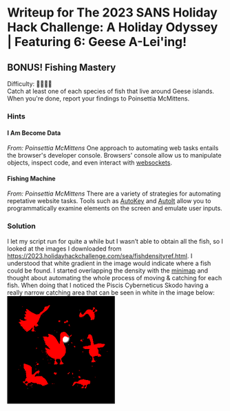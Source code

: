 # Writeup for The 2023 SANS Holiday Hack Challenge: A Holiday Odyssey \| Featuring 6: Geese A-Lei'ing!
## BONUS! Fishing Mastery
Difficulty: :christmas_tree::christmas_tree::christmas_tree::christmas_tree:  
Catch at least one of each species of fish that live around Geese islands. When you're done, report your findings to Poinsettia McMittens.

### Hints
#### I Am Become Data
*From: Poinsettia McMittens*
One approach to automating web tasks entails the browser's developer console. Browsers' console allow us to manipulate objects, inspect code, and even interact with [websockets](https://javascript.info/websocket).
#### Fishing Machine
*From: Poinsettia McMittens*
There are a variety of strategies for automating repetative website tasks. Tools such as [AutoKey](https://github.com/autokey/autokey) and [AutoIt](https://www.autoitscript.com/site/) allow you to programmatically examine elements on the screen and emulate user inputs.

### Solution
I let my script run for quite a while but I wasn’t able to obtain all the fish, so I looked at the images I downloaded from https://2023.holidayhackchallenge.com/sea/fishdensityref.html. I understood that white gradient in the image would indicate where a fish could be found. I started overlapping the density with the [minimap](https://2023.holidayhackchallenge.com/sea/assets/minimap.png) and thought about automating the whole process of moving & catching for each fish. When doing that I noticed the Piscis Cyberneticus Skodo having a really narrow catching area that can be seen in white in the image below:
![minimap_PiscisCyberneticusSkodo_overlay](imgs/minimap_PiscisCyberneticusSkodo_overlay.png)